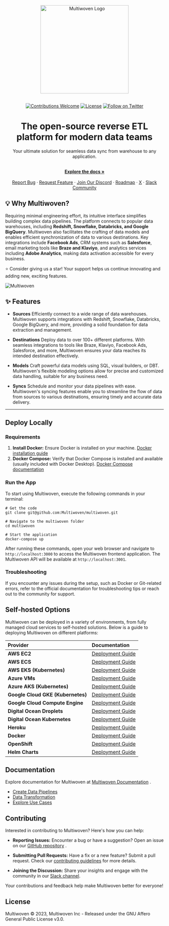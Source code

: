 <div align="center">
  <a href="https://multiwoven.com?utm_source=github" target="_blank">
    <img alt="Multiwoven Logo" src="https://framerusercontent.com/images/QI2W5kDjl2HGKnAISsV9WVxcR0I.png?scale-down-to=512" width="280"/>
  </a>
</div>

<br/>

<p align="center">
   <a href="https://github.com/Multiwoven/multiwoven"><img src="https://img.shields.io/badge/Contributions-welcome-brightgreen.svg" alt="Contributions Welcome"></a>
   <a href="https://github.com/Multiwoven/multiwoven/blob/main/LICENSE"><img src="https://img.shields.io/badge/license-AGPLv3-purple" alt="License"></a>
   <a href="https://twitter.com/multiwoven"><img src="https://img.shields.io/twitter/follow/[YourTwitterHandle].svg?style=social&label=Follow" alt="Follow on Twitter"></a>
</p>

<h1 align="center">The open-source reverse ETL platform for modern data teams</h1>

<div align="center">Your ultimate solution for seamless data sync from warehouse to any application.</div>

<p align="center">
    <br />
    <a href="https://docs.multiwoven.com" rel=""><strong>Explore the docs »</strong></a>
    <br />

  <br/>
    <a href="https://github.com/Multiwoven/multiwoven/issues/new">Report Bug</a>
    ·
    <a href="https://github.com/Multiwoven/multiwoven/issues/new">Request Feature</a>
    ·
  <a href="https://discord.multiwoven.com">Join Our Discord</a>
    ·
    <a href="https://roadmap.multiwoven.com">Roadmap</a>
    ·
    <a href="https://twitter.com/multiwoven">X</a>
    ·
    <a href="https://multiwoven.com">Slack Community</a>
  </p>

## 💡 Why Multiwoven?
<p>
Requiring minimal engineering effort, its intuitive interface simplifies building complex data pipelines. The platform connects to popular data warehouses, including <b>Redshift, Snowflake, Databricks, and Google BigQuery</b>. Multiwoven also facilitates the crafting of data models and enables efficient synchronization of data to various destinations. Key integrations include <b>Facebook Ads</b>, CRM systems such as <b>Salesforce</b>, email marketing tools like <b>Braze and Klaviyo</b>, and analytics services including <b>Adobe Analytics</b>, making data activation accessible for every business.
</p>

<p>⭐ Consider giving us a star! Your support helps us continue innovating and adding new, exciting features.</p>



<img alt="Multiwoven" src="https://github.com/Multiwoven/multiwoven/assets/1298480/8ed5e37e-cba4-4b74-9f70-9c2bbbc11524">

## ✨ Features
- **Sources**
Efficiently connect to a wide range of data warehouses. Multiwoven supports integrations with Redshift, Snowflake, Databricks, Google BigQuery, and more, providing a solid foundation for data extraction and management.

- **Destinations**
Deploy data to over 100+ different platforms. With seamless integrations to tools like Braze, Klaviyo, Facebook Ads, Salesforce, and more, Multiwoven ensures your data reaches its intended destination effectively.

- **Models**
Craft powerful data models using SQL, visual builders, or DBT. Multiwoven's flexible modeling options allow for precise and customized data handling, suitable for any business need.

- **Syncs**
Schedule and monitor your data pipelines with ease. Multiwoven's syncing features enable you to streamline the flow of data from sources to various destinations, ensuring timely and accurate data delivery.

<hr>

## Deploy Locally

### Requirements 
1. **Install Docker:**  Ensure Docker is installed on your machine. [Docker installation guide](https://docs.docker.com/get-docker/) 
2. **Docker Compose:**  Verify that Docker Compose is installed and available (usually included with Docker Desktop). [Docker Compose documentation](https://docs.docker.com/compose/)

### Run the App

To start using Multiwoven, execute the following commands in your terminal:

```
# Get the code
git clone git@github.com:Multiwoven/multiwoven.git

# Navigate to the multiwoven folder
cd multiwoven

# Start the application
docker-compose up
```

After running these commands, open your web browser and navigate to `http://localhost:3000` to access the Multiwoven frontend application. The Multiwoven API will be available at `http://localhost:3001`.

### Troubleshooting

If you encounter any issues during the setup, such as Docker or Git-related errors, refer to the official documentation for troubleshooting tips or reach out to the community for support.

## Self-hosted Options

Multiwoven can be deployed in a variety of environments, from fully managed cloud services to self-hosted solutions. Below is a guide to deploying Multiwoven on different platforms:

| Provider | Documentation |
|:---------|:--------------|
| **AWS EC2** | [Deployment Guide](#) |
| **AWS ECS** | [Deployment Guide](#) |
| **AWS EKS (Kubernetes)** | [Deployment Guide](#) |
| **Azure VMs** | [Deployment Guide](#) |
| **Azure AKS (Kubernetes)** | [Deployment Guide](#) |
| **Google Cloud GKE (Kubernetes)** | [Deployment Guide](#) |
| **Google Cloud Compute Engine** | [Deployment Guide](#) |
| **Digital Ocean Droplets** | [Deployment Guide](#) |
| **Digital Ocean Kubernetes** | [Deployment Guide](#) |
| **Heroku** | [Deployment Guide](#) |
| **Docker** | [Deployment Guide](#) |
| **OpenShift** | [Deployment Guide](#) |
| **Helm Charts** | [Deployment Guide](#) |

## Documentation

Explore documentation for Multiwoven at [Multiwoven Documentation](https://docs.multiwoven.com/) . 
- [Create Data Pipelines](https://docs.multiwoven.com/)
- [Data Transformation](https://docs.multiwoven.com/)
- [Explore Use Cases](https://docs.multiwoven.com/)


## Contributing

Interested in contributing to Multiwoven? Here's how you can help: 

- **Reporting Issues:**  Encounter a bug or have a suggestion? Open an issue on our [GitHub repository](https://github.com/Multiwoven/multiwoven/issues) . 

- **Submitting Pull Requests:**  Have a fix or a new feature? Submit a pull request. Check our [contributing guidelines](https://docs.multiwoven.com/docs/contributing)  for more details. 

- **Joining the Discussion:**  Share your insights and engage with the community in our [Slack channel](#).

Your contributions and feedback help make Multiwoven better for everyone!

## License
Multiwoven © 2023, Multiwoven Inc - Released under the GNU Affero General Public License v3.0.
